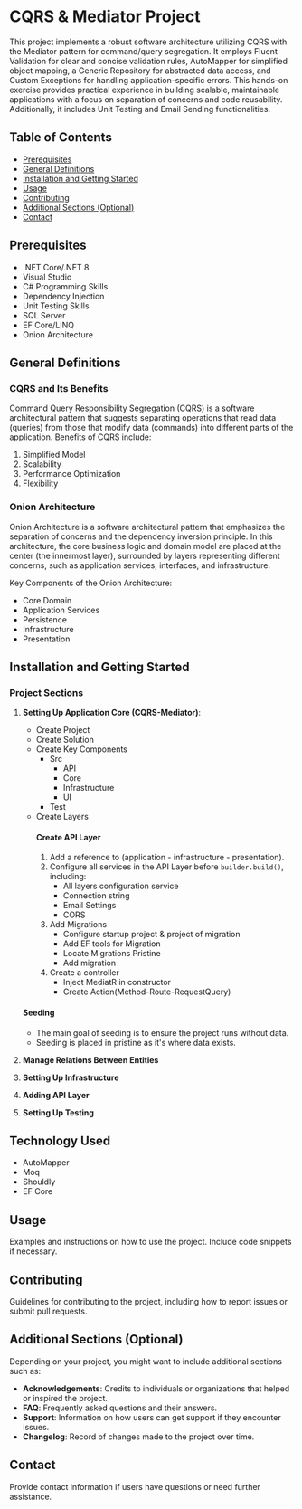 # CQRS & Mediator Project

This project implements a robust software architecture utilizing CQRS with the Mediator pattern for command/query segregation. It employs Fluent Validation for clear and concise validation rules, AutoMapper for simplified object mapping, a Generic Repository for abstracted data access, and Custom Exceptions for handling application-specific errors. This hands-on exercise provides practical experience in building scalable, maintainable applications with a focus on separation of concerns and code reusability. Additionally, it includes Unit Testing and Email Sending functionalities.

## Table of Contents

- [Prerequisites](#prerequisites)
- [General Definitions](#general-definitions)
- [Installation and Getting Started](#installation-and-getting-started)
- [Usage](#usage)
- [Contributing](#contributing)
- [Additional Sections (Optional)](#additional-sections-optional)
- [Contact](#contact)

## Prerequisites

- .NET Core/.NET 8
- Visual Studio
- C# Programming Skills
- Dependency Injection
- Unit Testing Skills
- SQL Server
- EF Core/LINQ
- Onion Architecture

## General Definitions

### CQRS and Its Benefits

Command Query Responsibility Segregation (CQRS) is a software architectural pattern that suggests separating operations that read data (queries) from those that modify data (commands) into different parts of the application. Benefits of CQRS include:

1. Simplified Model
2. Scalability
3. Performance Optimization
4. Flexibility

### Onion Architecture

Onion Architecture is a software architectural pattern that emphasizes the separation of concerns and the dependency inversion principle. In this architecture, the core business logic and domain model are placed at the center (the innermost layer), surrounded by layers representing different concerns, such as application services, interfaces, and infrastructure.

Key Components of the Onion Architecture:

- Core Domain
- Application Services
- Persistence
- Infrastructure
- Presentation

## Installation and Getting Started

### Project Sections

1. **Setting Up Application Core (CQRS-Mediator)**:
   - Create Project
   - Create Solution
   - Create Key Components
     - Src
       - API
       - Core
       - Infrastructure
       - UI
     - Test
   - Create Layers
     #### Create API Layer
     1. Add a reference to (application - infrastructure - presentation).
     2. Configure all services in the API Layer before `builder.build()`, including:
        - All layers configuration service
        - Connection string
        - Email Settings
        - CORS
     3. Add Migrations
        - Configure startup project & project of migration
        - Add EF tools for Migration
        - Locate Migrations Pristine
        - Add migration
     4. Create a controller
        - Inject MediatR in constructor
        - Create Action(Method-Route-RequestQuery)

   #### Seeding 
   - The main goal of seeding is to ensure the project runs without data.
   - Seeding is placed in pristine as it's where data exists.

2. **Manage Relations Between Entities**
3. **Setting Up Infrastructure**
4. **Adding API Layer**
5. **Setting Up Testing**

## Technology Used

- AutoMapper
- Moq
- Shouldly
- EF Core

## Usage

Examples and instructions on how to use the project. Include code snippets if necessary.

## Contributing

Guidelines for contributing to the project, including how to report issues or submit pull requests.

## Additional Sections (Optional)

Depending on your project, you might want to include additional sections such as:

- **Acknowledgements**: Credits to individuals or organizations that helped or inspired the project.
- **FAQ**: Frequently asked questions and their answers.
- **Support**: Information on how users can get support if they encounter issues.
- **Changelog**: Record of changes made to the project over time.

## Contact

Provide contact information if users have questions or need further assistance.
